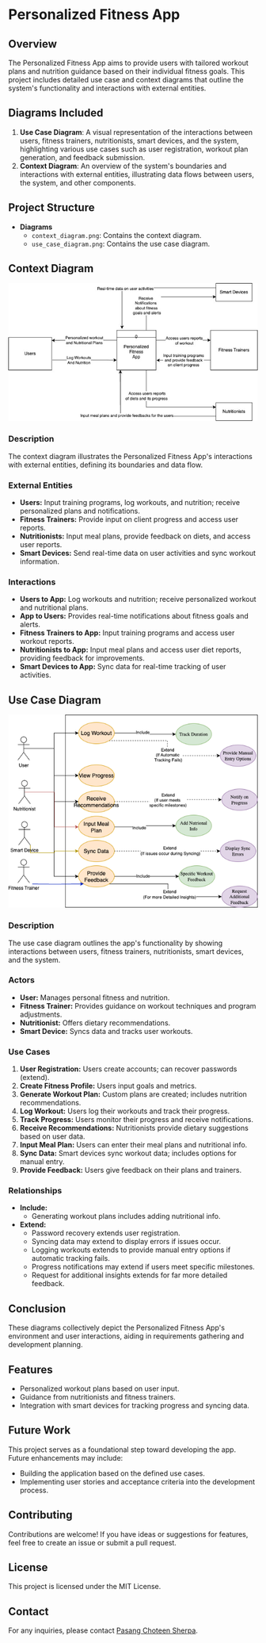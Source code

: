 # Personalized Fitness App

## Overview
The Personalized Fitness App aims to provide users with tailored workout plans and nutrition guidance based on their individual fitness goals. This project includes detailed use case and context diagrams that outline the system's functionality and interactions with external entities.

## Diagrams Included
1. **Use Case Diagram**: A visual representation of the interactions between users, fitness trainers, nutritionists, smart devices, and the system, highlighting various use cases such as user registration, workout plan generation, and feedback submission.
2. **Context Diagram**: An overview of the system's boundaries and interactions with external entities, illustrating data flows between users, the system, and other components.

## Project Structure
- **Diagrams**
  - `context_diagram.png`: Contains the context diagram.
  - `use_case_diagram.png`: Contains the use case diagram.

## Context Diagram
![Context Diagram](Diagrams%20of%20PFA/ContextDiagram.png)
### Description
The context diagram illustrates the Personalized Fitness App's interactions with external entities, defining its boundaries and data flow.

### External Entities
- **Users:** Input training programs, log workouts, and nutrition; receive personalized plans and notifications.
- **Fitness Trainers:** Provide input on client progress and access user reports.
- **Nutritionists:** Input meal plans, provide feedback on diets, and access user reports.
- **Smart Devices:** Send real-time data on user activities and sync workout information.

### Interactions
- **Users to App:** Log workouts and nutrition; receive personalized workout and nutritional plans.
- **App to Users:** Provides real-time notifications about fitness goals and alerts.
- **Fitness Trainers to App:** Input training programs and access user workout reports.
- **Nutritionists to App:** Input meal plans and access user diet reports, providing feedback for improvements.
- **Smart Devices to App:** Sync data for real-time tracking of user activities.

## Use Case Diagram
![Use Case Diagram](Diagrams%20of%20PFA/UseCase.png)
### Description
The use case diagram outlines the app's functionality by showing interactions between users, fitness trainers, nutritionists, smart devices, and the system.

### Actors
- **User:** Manages personal fitness and nutrition.
- **Fitness Trainer:** Provides guidance on workout techniques and program adjustments.
- **Nutritionist:** Offers dietary recommendations.
- **Smart Device:** Syncs data and tracks user workouts.

### Use Cases
1. **User Registration:** Users create accounts; can recover passwords (extend).
2. **Create Fitness Profile:** Users input goals and metrics.
3. **Generate Workout Plan:** Custom plans are created; includes nutrition recommendations.
4. **Log Workout:** Users log their workouts and track their progress.
5. **Track Progress:** Users monitor their progress and receive notifications.
6. **Receive Recommendations:** Nutritionists provide dietary suggestions based on user data.
7. **Input Meal Plan:** Users can enter their meal plans and nutritional info.
8. **Sync Data:** Smart devices sync workout data; includes options for manual entry.
9. **Provide Feedback:** Users give feedback on their plans and trainers.

### Relationships
- **Include:** 
  - Generating workout plans includes adding nutritional info.
- **Extend:** 
  - Password recovery extends user registration.
  - Syncing data may extend to display errors if issues occur.
  - Logging workouts extends to provide manual entry options if automatic tracking fails.
  - Progress notifications may extend if users meet specific milestones.
  - Request for additional insights extends for far more detailed feedback.

## Conclusion
These diagrams collectively depict the Personalized Fitness App's environment and user interactions, aiding in requirements gathering and development planning.

## Features
- Personalized workout plans based on user input.
- Guidance from nutritionists and fitness trainers.
- Integration with smart devices for tracking progress and syncing data.

## Future Work
This project serves as a foundational step toward developing the app. Future enhancements may include:
- Building the application based on the defined use cases.
- Implementing user stories and acceptance criteria into the development process.

## Contributing
Contributions are welcome! If you have ideas or suggestions for features, feel free to create an issue or submit a pull request.

## License
This project is licensed under the MIT License.

## Contact
For any inquiries, please contact [Pasang Choteen Sherpa](mailto:pasangchoteensherpacs@gmail.com).
